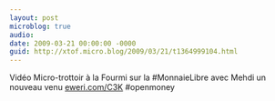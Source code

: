 ```yaml
---
layout: post
microblog: true
audio: 
date: 2009-03-21 00:00:00 -0000
guid: http://xtof.micro.blog/2009/03/21/t1364999104.html
---
```

Vidéo Micro-trottoir à la Fourmi sur la #MonnaieLibre avec Mehdi un nouveau venu  [eweri.com/C3K](http://eweri.com/C3K) #openmoney
